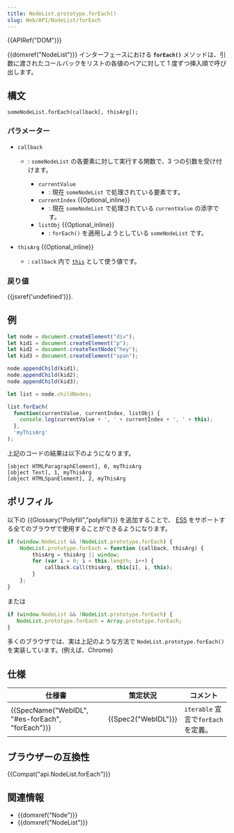 ```yaml
---
title: NodeList.prototype.forEach()
slug: Web/API/NodeList/forEach
---
```


{{APIRef("DOM")}}

{{domxref("NodeList")}} インターフェースにおける **`forEach()`** メソッドは、引数に渡されたコールバックをリストの各値のペアに対して 1 度ずつ挿入順で呼び出します。

## 構文

```
someNodeList.forEach(callback[, thisArg]);
```

### パラメーター

- `callback`

  - : `someNodeList` の各要素に対して実行する関数で、3 つの引数を受け付けます。

    - `currentValue`
      - : 現在 `someNodeList` で処理されている要素です。
    - `currentIndex` {{Optional_inline}}
      - : 現在 `someNodeList` で処理されている `currentValue` の添字です。
    - `listObj` {{Optional_inline}}
      - : `forEach()` を適用しようとしている `someNodeList` です。

- `thisArg` {{Optional_inline}}
  - : `callback` 内で [`this`](/ja/docs/Web/JavaScript/Reference/Operators/this) として使う値です。

### 戻り値

{{jsxref('undefined')}}.

## 例

```js
let node = document.createElement("div");
let kid1 = document.createElement("p");
let kid2 = document.createTextNode("hey");
let kid3 = document.createElement("span");

node.appendChild(kid1);
node.appendChild(kid2);
node.appendChild(kid3);

let list = node.childNodes;

list.forEach(
  function(currentValue, currentIndex, listObj) {
    console.log(currentValue + ', ' + currentIndex + ', ' + this);
  },
  'myThisArg'
);
```

上記のコードの結果は以下のようになります。

```
[object HTMLParagraphElement], 0, myThisArg
[object Text], 1, myThisArg
[object HTMLSpanElement], 2, myThisArg
```

## ポリフィル

以下の {{Glossary("Polyfill","polyfill")}} を追加することで、 [ES5](https://caniuse.com/#search=es5) をサポートする全てのブラウザで使用することができるようになります。

```js
if (window.NodeList && !NodeList.prototype.forEach) {
    NodeList.prototype.forEach = function (callback, thisArg) {
        thisArg = thisArg || window;
        for (var i = 0; i < this.length; i++) {
            callback.call(thisArg, this[i], i, this);
        }
    };
}
```

または

```js
if (window.NodeList && !NodeList.prototype.forEach) {
   NodeList.prototype.forEach = Array.prototype.forEach;
}
```

多くのブラウザでは、実は上記のような方法で `NodeList.prototype.forEach()` を実装しています。(例えば、Chrome)

## 仕様

| 仕様書                                                           | 策定状況                 | コメント                            |
| ---------------------------------------------------------------- | ------------------------ | ----------------------------------- |
| {{SpecName("WebIDL", "#es-forEach", "forEach")}} | {{Spec2("WebIDL")}} | `iterable` 宣言で`forEach` を定義。 |

## ブラウザーの互換性

{{Compat("api.NodeList.forEach")}}

## 関連情報

- {{domxref("Node")}}
- {{domxref("NodeList")}}
